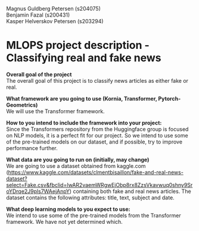 Magnus Guldberg Petersen (s204075)\
Benjamin Fazal (s200431)\
Kasper Helverskov Petersen (s203294)

MLOPS project description - Classifying real and fake news
==============================

**Overall goal of the project**\
The overall goal of this project is to classify news articles as either fake or real. 

**What framework are you going to use (Kornia, Transformer, Pytorch-Geometrics)**\
We will use the Transformer framework.

**How to you intend to include the framework into your project:**\
Since the Transformers repository from the Huggingface group is focused on NLP models, it is a perfect fit for our project.
So we intend to use some of the pre-trained models on our dataset, and if possible, try to improve performance further.

**What data are you going to run on (initially, may change)**\
We are going to use a dataset obtained from kaggle.com (https://www.kaggle.com/datasets/clmentbisaillon/fake-and-real-news-dataset?select=Fake.csv&fbclid=IwAR2vaemWRgwEjObp8rx8ZzsVkavwuq0shny9SroYDrqe2J9pls7WAejAnpY) containing both fake and real news articles. 
The dataset contains the following attributes: title, text, subject and date.

**What deep learning models to you expect to use:**\
We intend to use some of the pre-trained models from the Transformer framework. We have not yet determined which.
